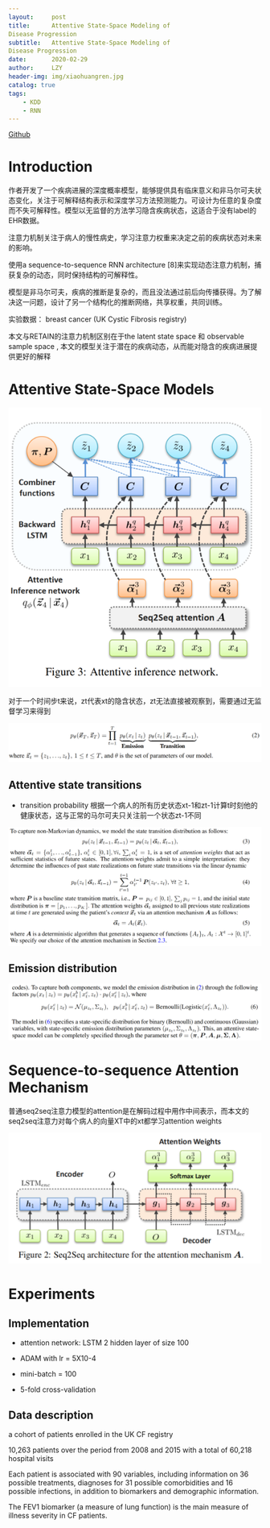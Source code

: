 ```yaml
---
layout:     post
title:      Attentive State-Space Modeling of
Disease Progression
subtitle:   Attentive State-Space Modeling of
Disease Progression
date:       2020-02-29
author:     LZY
header-img: img/xiaohuangren.jpg
catalog: true
tags:
    - KDD
    - RNN
---
```


[Github](https://github.com/AnyLeoPeace/state_space)

# Introduction

作者开发了一个疾病进展的深度概率模型，能够提供具有临床意义和非马尔可夫状态变化，关注于可解释结构表示和深度学习方法预测能力。可设计为任意的复杂度而不失可解释性。模型以无监督的方法学习隐含疾病状态，这适合于没有label的EHR数据。

注意力机制关注于病人的慢性病史，学习注意力权重来决定之前的疾病状态对未来的影响。

使用a sequence-to-sequence RNN architecture [8]来实现动态注意力机制，捕获复杂的动态，同时保持结构的可解释性。

模型是非马尔可夫，疾病的推断是复杂的，而且没法通过前后向传播获得。为了解决这一问题，设计了另一个结构化的推断网络，共享权重，共同训练。

实验数据： breast cancer  (UK Cystic Fibrosis registry)

本文与RETAIN的注意力机制区别在于the latent state space 和 observable sample space , 本文的模型关注于潜在的疾病动态，从而能对隐含的疾病进展提供更好的解释

# Attentive State-Space Models

![](/img/vmm20.png)

对于一个时间步t来说，zt代表xt的隐含状态，zt无法直接被观察到，需要通过无监督学习来得到

![](/img/uns2020.png)

## Attentive state transitions

- transition probability 根据一个病人的所有历史状态xt-1和zt-1计算t时刻他的健康状态，这与正常的马尔可夫只关注前一个状态zt-1不同

![](/img/vn221.png)

## Emission distribution

![](/img/vnn222.png)

# Sequence-to-sequence Attention Mechanism

普通seq2seq注意力模型的attention是在解码过程中用作中间表示，而本文的seq2seq注意力对每个病人的向量XT中的xt都学习attention weights

![](/img/vmm123.png)

# Experiments


## Implementation

- attention network: LSTM 2 hidden layer of size 100

- ADAM with lr = 5X10-4

- mini-batch = 100

- 5-fold cross-validation

## Data description

a cohort of patients enrolled in the UK CF registry

10,263 patients over the period from 2008 and 2015 with a total of 60,218 hospital visits

Each patient is associated with 90 variables, including information on 36 possible treatments, diagnoses for 31 possible comorbidities and 16
possible infections, in addition to biomarkers and demographic information.

The FEV1 biomarker (a measure of lung function) is the main measure of illness severity in CF patients.

